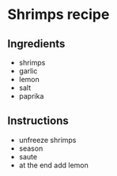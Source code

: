# Shrimps recipe

## Ingredients

- shrimps
- garlic
- lemon
- salt
- paprika

## Instructions

- unfreeze shrimps
- season
- saute
- at the end add lemon
